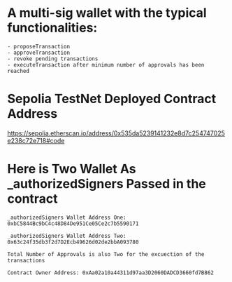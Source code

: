 # A multi-sig wallet with the typical functionalities:

```shell
- proposeTransaction  
- approveTransaction  
- revoke pending transactions  
- executeTransaction after minimum number of approvals has been reached  
```
# Sepolia TestNet Deployed Contract Address

https://sepolia.etherscan.io/address/0x535da5239141232e8d7c254747025e238c72e718#code

# Here is Two Wallet As _authorizedSigners Passed in the contract
```shell
_authorizedSigners Wallet Address One: 0xbC5844Bc9bC4c48D84De951Ce05Ce2c7b5590171

_authorizedSigners Wallet Address Two: 0x63c24f35db3f2d7D2Ecb49626d02de2bbA093780

Total Number of Approvals is also Two for the excuection of the transactions

Contract Owner Address: 0xAa02a10a44311d97aa3D2060DADCD3660fd7B862

```
